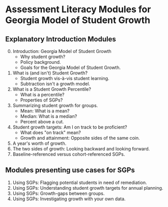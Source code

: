 # Assessment Literacy Modules for Georgia Model of Student Growth

## Explanatory Introduction Modules

0. Introduction: Georgia Model of Student Growth
    * Why student growth?
    * Policy background.
    * Goals for the Georgia Model of Student Growth.
1. What is (and isn't) Student Growth?
    * Student growth vis-à-vis student learning.
    * Subtraction isn't a growth model.
2. What is a Student Growth Percentile?
    * What is a percentile?
    * Properties of SGPs?
3. Summarizing student growth for groups.
    * Mean: What is a mean?
    * Median: What is a median?
    * Percent above a cut.
4. Student growth targets: Am I on track to be proficient?
    * What does "on track" mean?
    * Growth and attainment: Opposite sides of the same coin.
5. A year's worth of growth.
6. The two sides of growth: Looking backward and looking forward.
7. Baseline-referenced versus cohort-referenced SGPs.

## Modules presenting use cases for SGPs

1. Using SGPs: Flagging potential students in need of remediation.
2. Using SGPs: Understanding student growth targets for annual planning.
3. Using SGPs: Growth-gaps between groups.
4. Using SGPs: Investigating growth with your own data.
